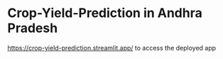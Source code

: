 # Crop-Yield-Prediction in Andhra Pradesh

 https://crop-yield-prediction.streamlit.app/ to access the deployed app
